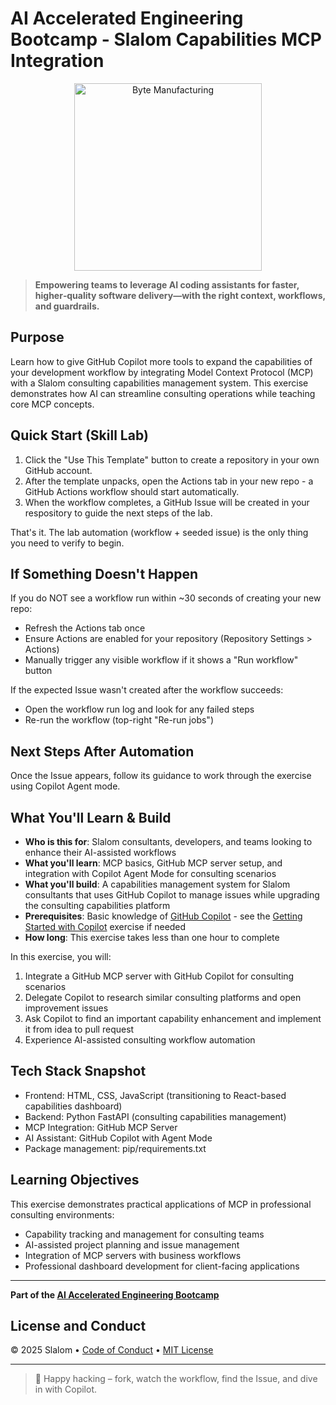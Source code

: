 # AI Accelerated Engineering Bootcamp - Slalom Capabilities MCP Integration

<p align="center">
  <img src="https://colby-timm.github.io/images/byte-manufacturing.png" alt="Byte Manufacturing" width="300" />
</p>

> **Empowering teams to leverage AI coding assistants for faster, higher‑quality software delivery—with the right context, workflows, and guardrails.**

## Purpose

Learn how to give GitHub Copilot more tools to expand the capabilities of your development workflow by integrating Model Context Protocol (MCP) with a Slalom consulting capabilities management system. This exercise demonstrates how AI can streamline consulting operations while teaching core MCP concepts.

## Quick Start (Skill Lab)

1. Click the "Use This Template" button to create a repository in your own GitHub account.
2. After the template unpacks, open the Actions tab in your new repo - a GitHub Actions workflow should start automatically.
3. When the workflow completes, a GitHub Issue will be created in your respository to guide the next steps of the lab.

That's it. The lab automation (workflow + seeded issue) is the only thing you need to verify to begin.

## If Something Doesn't Happen

If you do NOT see a workflow run within ~30 seconds of creating your new repo:

- Refresh the Actions tab once
- Ensure Actions are enabled for your repository (Repository Settings > Actions)
- Manually trigger any visible workflow if it shows a "Run workflow" button

If the expected Issue wasn't created after the workflow succeeds:

- Open the workflow run log and look for any failed steps
- Re-run the workflow (top-right "Re-run jobs")

## Next Steps After Automation

Once the Issue appears, follow its guidance to work through the exercise using Copilot Agent mode.

## What You'll Learn & Build

- **Who is this for**: Slalom consultants, developers, and teams looking to enhance their AI-assisted workflows
- **What you'll learn**: MCP basics, GitHub MCP server setup, and integration with Copilot Agent Mode for consulting scenarios
- **What you'll build**: A capabilities management system for Slalom consultants that uses GitHub Copilot to manage issues while upgrading the consulting capabilities platform
- **Prerequisites**: Basic knowledge of [GitHub Copilot](https://github.com/features/copilot) - see the [Getting Started with Copilot](https://github.com/skills/getting-started-with-github-copilot) exercise if needed
- **How long**: This exercise takes less than one hour to complete

In this exercise, you will:

1. Integrate a GitHub MCP server with GitHub Copilot for consulting scenarios
2. Delegate Copilot to research similar consulting platforms and open improvement issues
3. Ask Copilot to find an important capability enhancement and implement it from idea to pull request
4. Experience AI-assisted consulting workflow automation

## Tech Stack Snapshot

- Frontend: HTML, CSS, JavaScript (transitioning to React-based capabilities dashboard)
- Backend: Python FastAPI (consulting capabilities management)
- MCP Integration: GitHub MCP Server
- AI Assistant: GitHub Copilot with Agent Mode
- Package management: pip/requirements.txt

## Learning Objectives

This exercise demonstrates practical applications of MCP in professional consulting environments:
- Capability tracking and management for consulting teams
- AI-assisted project planning and issue management
- Integration of MCP servers with business workflows
- Professional dashboard development for client-facing applications

---

**Part of the [AI Accelerated Engineering Bootcamp](https://github.com/colby-timm/copilot-bootcamp-overview)**

## License and Conduct

&copy; 2025 Slalom &bull; [Code of Conduct](https://www.contributor-covenant.org/version/2/1/code_of_conduct/code_of_conduct.md) &bull; [MIT License](https://gh.io/mit)

---

> 🎉 Happy hacking – fork, watch the workflow, find the Issue, and dive in with Copilot.
